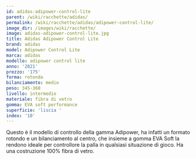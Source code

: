 ```yaml
---
id: adidas-adipower-control-lite
parent: /wiki/racchette/adidas/
permalink: /wiki/racchette/adidas/adipower-control-lite/
image_dir: /images/wiki/racchette/
image: adidas-adipower-control-lite.jpg
title: Adidas Adipower Control Lite
brand: adidas
model: Adipower Control Lite
marca: adidas
modello: adipower control lite
anno: '2021'
prezzo: '175'
forma: rotonda
bilanciamento: medio
peso: 345-360
livello: intermedio
materiale: fibra di vetro
gomma: EVA soft performance
superficie: 'liscia '
index: '10'
---
```

Questo è il modello di controllo della gamma Adipower, ha infatti un formato rotondo e un bilanciamento al centro, che insieme a gomma EVA Soft la rendono ideale per controllore la palla in qualsiasi situazione di gioco. Ha una costruzione 100% fibra di vetro.